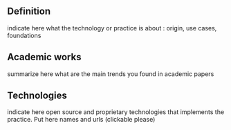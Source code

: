 ## Definition
indicate here what the technology or practice is about : origin, use cases, foundations

## Academic works
summarize here what are the main trends you found in academic papers

## Technologies
indicate here open source and proprietary technologies that implements the practice.
Put here names and urls (clickable please)

